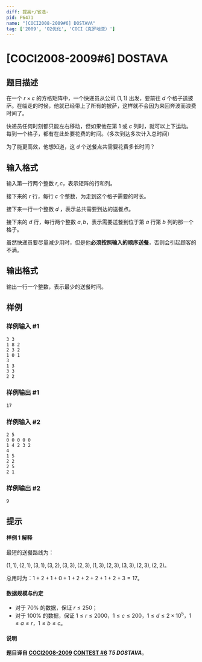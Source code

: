 ```yaml
---
diff: 提高+/省选-
pid: P6471
name: "[COCI2008-2009#6] DOSTAVA"
tag: ['2009', 'O2优化', 'COCI（克罗地亚）']
---
```

# [COCI2008-2009#6] DOSTAVA
## 题目描述

在一个 $r\times c$ 的方格矩阵中，一个快递员从公司 $(1,1)$ 出发，要前往 $d$ 个格子送披萨。在临走的时候，他就已经带上了所有的披萨，这样就不会因为来回奔波而浪费时间了。

快递员任何时刻都只能左右移动，但如果他在第 $1$ 或 $c$ 列时，就可以上下运动。每到一个格子，都有在此处要花费的时间。（多次到达多次计入总时间）

为了能更高效，他想知道，这 $d$ 个送餐点共需要花费多长时间？
## 输入格式

输入第一行两个整数 $r,c$，表示矩阵的行和列。

接下来的 $r$ 行，每行 $c$ 个整数，为走到这个格子需要的时长。

接下来一行一个整数 $d$ ，表示总共需要到达的送餐点。

接下来的 $d$ 行，每行两个整数 $a,b$，表示需要送餐到位于第 $a$ 行第 $b$ 列的那一个格子。

虽然快递员要尽量减少用时，但是他**必须按照输入的顺序送餐**，否则会引起顾客的不满。
## 输出格式

输出一行一个整数，表示最少的送餐时间。
## 样例

### 样例输入 #1
```
3 3
1 8 2
2 3 2
1 0 1
3
1 3
3 3
2 2
```
### 样例输出 #1
```
17
```
### 样例输入 #2
```
2 5
0 0 0 0 0
1 4 2 3 2
4
1 5
2 2
2 5
2 1
```
### 样例输出 #2
```
9
```
## 提示

#### 样例 1 解释

最短的送餐路线为：

$(1,1),(2,1),(3, 1), (3, 2), (3, 3), (2, 3), (1, 3), (2, 3), (3, 3), (2, 3),(2, 2)$。

总用时为：$1+2+1+0+1+2+2+2+1+2+3=17$。

#### 数据规模与约定

- 对于 $70\%$ 的数据，保证 $r\le 250$；
- 对于 $100\%$ 的数据，保证 $1\le r\le 2000$，$1\le c\le 200$，$1\le d\le 2\times 10^5$，$1\le a\le r$，$1\le b\le c$。

#### 说明

**题目译自 [COCI2008-2009](https://hsin.hr/coci/archive/2008_2009/) [CONTEST #6](https://hsin.hr/coci/archive/2008_2009/contest6_tasks.pdf) *T5 DOSTAVA***。
